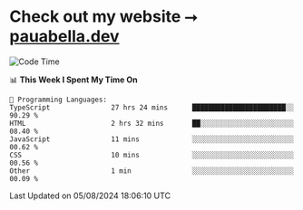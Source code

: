 # Check out my website ⭢ [pauabella.dev](https://pauabella.dev)

<!--START_SECTION:waka-->
![Code Time](http://img.shields.io/badge/Code%20Time-3%2C640%20hrs%2013%20mins-blue)

📊 **This Week I Spent My Time On** 

```text
💬 Programming Languages: 
TypeScript               27 hrs 24 mins      ███████████████████████░░   90.29 % 
HTML                     2 hrs 32 mins       ██░░░░░░░░░░░░░░░░░░░░░░░   08.40 % 
JavaScript               11 mins             ░░░░░░░░░░░░░░░░░░░░░░░░░   00.62 % 
CSS                      10 mins             ░░░░░░░░░░░░░░░░░░░░░░░░░   00.56 % 
Other                    1 min               ░░░░░░░░░░░░░░░░░░░░░░░░░   00.09 % 
```


 Last Updated on 05/08/2024 18:06:10 UTC
<!--END_SECTION:waka-->
